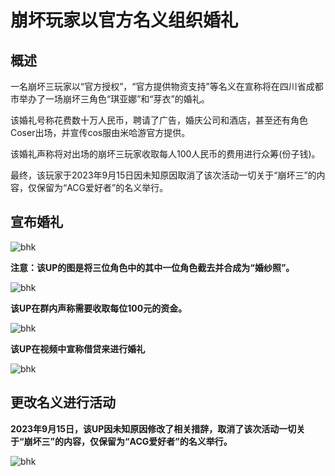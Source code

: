 # 崩坏玩家以官方名义组织婚礼

## 概述
一名崩坏三玩家以“官方授权”，“官方提供物资支持”等名义在宣称将在四川省成都市举办了一场崩坏三角色“琪亚娜”和“芽衣”的婚礼。

该婚礼号称花费数十万人民币，聘请了广告，婚庆公司和酒店，甚至还有角色Coser出场，并宣传cos服由米哈游官方提供。

该婚礼声称将对出场的崩坏三玩家收取每人100人民币的费用进行众筹(份子钱)。

最终，该玩家于2023年9月15日因未知原因取消了该次活动一切关于“崩坏三”的内容，仅保留为“ACG爱好者”的名义举行。

## 宣布婚礼
![bhk](./1.jpg)

**注意：该UP的图是将三位角色中的其中一位角色截去并合成为“婚纱照”。**

![bhk](./2.jpg)


**该UP在群内声称需要收取每位100元的资金。**

![bhk](./3.jpg)

**该UP在视频中宣称借贷来进行婚礼**

![bhk](./4.jpg)

## 更改名义进行活动
**2023年9月15日，该UP因未知原因修改了相关措辞，取消了该次活动一切关于“崩坏三”的内容，仅保留为“ACG爱好者”的名义举行。**

![bhk](./5.jpg)